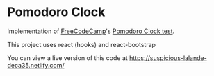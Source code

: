 # Pomodoro Clock

Implementation of [FreeCodeCamp](https://www.freecodecamp.org/)'s [Pomodoro Clock test](https://www.freecodecamp.org/learn/front-end-libraries/front-end-libraries-projects/build-a-pomodoro-clock).

This project uses react (hooks) and react-bootstrap 

You can view a live version of this code at https://suspicious-lalande-deca35.netlify.com/